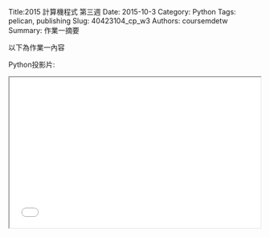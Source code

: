 Title:2015 計算機程式 第三週
Date: 2015-10-3
Category: Python
Tags: pelican, publishing
Slug: 40423104_cp_w3
Authors: coursemdetw
Summary: 作業一摘要

以下為作業一內容

Python投影片:

<iframe src="40423104_cp_w3_p.html" width="500" height="300"></iframe>

